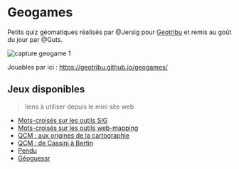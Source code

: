 # Geogames

Petits quiz géomatiques réalisés par @Jersig pour [Geotribu](https://static.geotribu.fr/) et remis au goût du jour par @Guts.

![capture geogame 1](https://cdn.geotribu.fr/img/geogames/geogame1_capture.png "Aperçu du premier geogame de Geotribu")

Jouables par ici : <https://geotribu.github.io/geogames/>

## Jeux disponibles

> liens à utiliser depuis le mini site web

- [Mots-croisés sur les outils SIG](premier_jeu)
- [Mots-croisés sur les outils web-mapping](deuxieme_jeu)
- [QCM : aux origines de la cartographie](troisieme_jeu)
- [QCM : de Cassini à Bertin](quatrieme_jeu)
- [Pendu](cinquieme_jeu)
- [Géoguessr](sixieme_jeu)
